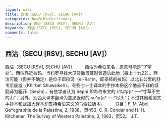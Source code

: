 ```yaml
---
layout: wiki
title: 西沽（SECU [RSV], SECHU [AV]）
categories: NewBibleDictionary
description: 西沽（SECU [RSV], SECHU [AV]）
keywords: 西沽（SECU [RSV], SECHU [AV]）
comments: false
---
```


## 西沽（SECU [RSV], SECHU [AV]）



西沽（SECU [RSV], SECHU [AV]）
　　西沽为希伯来名，原意可能是“了望处”。西沽靠近拉玛，当扫罗寻找大卫及撒母耳时曾造访此地（撒上十九22）。西沽可能（但并不确定）是位于珥拉玛（el-Ra^m，即圣经的拉玛）以北五公里的舒韦凯废墟（Khirbet Shuweikeh）。有些七十士译本的手抄本把这个地点不详的城翻译为塞菲（Sephi），有些学者认为 Sephi 即希伯来文的 s%#p{i^ ──“寸草不生的山”；另外，别西大译本翻译为意思近似的 su^p{a^ ──“尽头”；不过其他希腊文手抄本和武加大译本却支持希伯来文的马索拉版本。
　　书目：F. M. Abel, Ge*ographie de la Palestine, 2, 1938，页453; C. R. Conder and H. H.
Kitchener, The Survey of Western
Palestine, 3, 1883，页52。
J.T.




